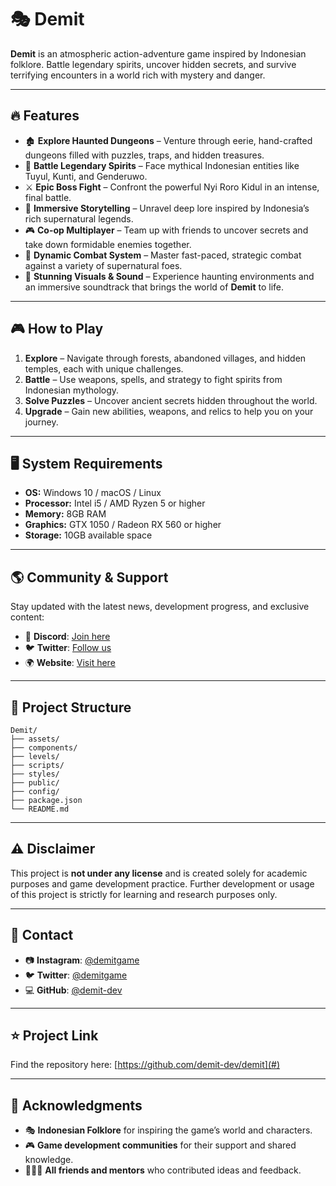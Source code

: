 # 🎭 Demit

**Demit** is an atmospheric action-adventure game inspired by Indonesian folklore. Battle legendary spirits, uncover hidden secrets, and survive terrifying encounters in a world rich with mystery and danger.

---

## 🔥 Features

- 🏚️ **Explore Haunted Dungeons** – Venture through eerie, hand-crafted dungeons filled with puzzles, traps, and hidden treasures.
- 👻 **Battle Legendary Spirits** – Face mythical Indonesian entities like Tuyul, Kunti, and Genderuwo.
- ⚔️ **Epic Boss Fight** – Confront the powerful Nyi Roro Kidul in an intense, final battle.
- 📜 **Immersive Storytelling** – Unravel deep lore inspired by Indonesia’s rich supernatural legends.
- 🎮 **Co-op Multiplayer** – Team up with friends to uncover secrets and take down formidable enemies together.
- 🔄 **Dynamic Combat System** – Master fast-paced, strategic combat against a variety of supernatural foes.
- 🎼 **Stunning Visuals & Sound** – Experience haunting environments and an immersive soundtrack that brings the world of **Demit** to life.

---

## 🎮 How to Play

1. **Explore** – Navigate through forests, abandoned villages, and hidden temples, each with unique challenges.
2. **Battle** – Use weapons, spells, and strategy to fight spirits from Indonesian mythology.
3. **Solve Puzzles** – Uncover ancient secrets hidden throughout the world.
4. **Upgrade** – Gain new abilities, weapons, and relics to help you on your journey.

---

## 🖥️ System Requirements

- **OS:** Windows 10 / macOS / Linux
- **Processor:** Intel i5 / AMD Ryzen 5 or higher
- **Memory:** 8GB RAM
- **Graphics:** GTX 1050 / Radeon RX 560 or higher
- **Storage:** 10GB available space

---

## 🌎 Community & Support

Stay updated with the latest news, development progress, and exclusive content:

- 📢 **Discord**: [Join here](#)
- 🐦 **Twitter**: [Follow us](#)
- 🌍 **Website**: [Visit here](#)

---

## 📂 Project Structure

```plaintext
Demit/
├── assets/
├── components/
├── levels/
├── scripts/
├── styles/
├── public/
├── config/
├── package.json
└── README.md
```

---

## ⚠️ Disclaimer

This project is **not under any license** and is created solely for academic purposes and game development practice. Further development or usage of this project is strictly for learning and research purposes only.

---

## 📩 Contact

- 📷 **Instagram**: [@demitgame](#)
- 🐦 **Twitter**: [@demitgame](#)
- 💻 **GitHub**: [@demit-dev](#)

---

## ⭐ Project Link

Find the repository here: [https://github.com/demit-dev/demit](#)

---

## 🙏 Acknowledgments

- 🎭 **Indonesian Folklore** for inspiring the game’s world and characters.
- 🎮 **Game development communities** for their support and shared knowledge.
- 🧑‍🤝‍🧑 **All friends and mentors** who contributed ideas and feedback.
